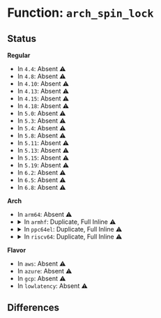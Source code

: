 # Function: <code>arch_spin_lock</code>

## Status
<b>Regular</b>
<ul>
<li>
In <code>4.4</code>: Absent ⚠️
</li>
<li>
In <code>4.8</code>: Absent ⚠️
</li>
<li>
In <code>4.10</code>: Absent ⚠️
</li>
<li>
In <code>4.13</code>: Absent ⚠️
</li>
<li>
In <code>4.15</code>: Absent ⚠️
</li>
<li>
In <code>4.18</code>: Absent ⚠️
</li>
<li>
In <code>5.0</code>: Absent ⚠️
</li>
<li>
In <code>5.3</code>: Absent ⚠️
</li>
<li>
In <code>5.4</code>: Absent ⚠️
</li>
<li>
In <code>5.8</code>: Absent ⚠️
</li>
<li>
In <code>5.11</code>: Absent ⚠️
</li>
<li>
In <code>5.13</code>: Absent ⚠️
</li>
<li>
In <code>5.15</code>: Absent ⚠️
</li>
<li>
In <code>5.19</code>: Absent ⚠️
</li>
<li>
In <code>6.2</code>: Absent ⚠️
</li>
<li>
In <code>6.5</code>: Absent ⚠️
</li>
<li>
In <code>6.8</code>: Absent ⚠️
</li>
</ul>
<b>Arch</b>
<ul>
<li>
In <code>arm64</code>: Absent ⚠️
</li>
<li>
<details>
<summary>In <code>armhf</code>: Duplicate, Full Inline ⚠️</summary>

**Collision:** Static Duplication

**Inline:** Full

**Transformation:** False

**Instances:**

```
In arch/arm/kernel/traps.c (c030f4e4)
Location: arch/arm/include/asm/spinlock.h:56
Inline: True
Inline callers:
  - arch/arm/kernel/traps.c:die
```
```
In arch/arm/common/mcpm_entry.c (c0326100)
Location: arch/arm/include/asm/spinlock.h:56
Inline: True
Inline callers:
  - arch/arm/common/mcpm_entry.c:mcpm_cpu_powered_up
  - arch/arm/common/mcpm_entry.c:mcpm_cpu_suspend
  - arch/arm/common/mcpm_entry.c:mcpm_cpu_power_down
  - arch/arm/common/mcpm_entry.c:mcpm_cpu_power_up
```
```
In kernel/locking/spinlock.c (c0e9f55c)
Location: arch/arm/include/asm/spinlock.h:56
Inline: True
Inline callers:
  - kernel/locking/spinlock.c:_raw_spin_lock_irqsave
  - kernel/locking/spinlock.c:_raw_spin_lock_irq
  - kernel/locking/spinlock.c:_raw_spin_lock_bh
  - kernel/locking/spinlock.c:_raw_spin_lock
```
```
In kernel/trace/trace_clock.c (c044da5c)
Location: arch/arm/include/asm/spinlock.h:56
Inline: True
Inline callers:
  - kernel/trace/trace_clock.c:trace_clock_global
```
```
In kernel/trace/ring_buffer.c (c0458640)
Location: arch/arm/include/asm/spinlock.h:56
Inline: True
Inline callers:
  - kernel/trace/ring_buffer.c:ring_buffer_free_read_page
  - kernel/trace/ring_buffer.c:ring_buffer_reset_cpu
  - kernel/trace/ring_buffer.c:rb_get_reader_page
```
```
In kernel/trace/trace.c (c04664b8)
Location: arch/arm/include/asm/spinlock.h:56
Inline: True
Inline callers:
  - kernel/trace/trace.c:tracing_snapshot_write
  - kernel/trace/trace.c:tracing_set_tracer
  - kernel/trace/trace.c:tracing_saved_cmdlines_size_read
  - kernel/trace/trace.c:saved_cmdlines_start
  - kernel/trace/trace.c:tracing_cpumask_write
  - kernel/trace/trace.c:trace_find_cmdline
  - kernel/trace/trace.c:tracing_stop
  - kernel/trace/trace.c:tracing_snapshot_cond_disable
  - kernel/trace/trace.c:tracing_snapshot_cond_enable
  - kernel/trace/trace.c:tracing_cond_snapshot_data
```
```
In kernel/trace/trace_sched_wakeup.c (c046c740)
Location: arch/arm/include/asm/spinlock.h:56
Inline: True
Inline callers:
  - kernel/trace/trace_sched_wakeup.c:probe_wakeup
  - kernel/trace/trace_sched_wakeup.c:wakeup_reset
```
```
In kernel/trace/trace_stack.c (c046e43c)
Location: arch/arm/include/asm/spinlock.h:56
Inline: True
Inline callers:
  - kernel/trace/trace_stack.c:t_start
  - kernel/trace/trace_stack.c:stack_max_size_write
  - kernel/trace/trace_stack.c:stack_trace_call
```
</details>
</li>
<li>
<details>
<summary>In <code>ppc64el</code>: Duplicate, Full Inline ⚠️</summary>

**Collision:** Static Duplication

**Inline:** Full

**Transformation:** False

**Instances:**

```
In arch/powerpc/kernel/traps.c (c00000000002c940)
Location: arch/powerpc/include/asm/spinlock.h:144
Inline: True
Inline callers:
  - arch/powerpc/kernel/traps.c:oops_begin
```
```
In arch/powerpc/kernel/rtas.c (c00000000003f120)
Location: arch/powerpc/include/asm/spinlock.h:144
Inline: True
Inline callers:
  - arch/powerpc/kernel/rtas.c:rtas_take_timebase
  - arch/powerpc/kernel/rtas.c:rtas_give_timebase
  - arch/powerpc/kernel/rtas.c:__se_sys_rtas
  - arch/powerpc/kernel/rtas.c:rtas_call
```
```
In arch/powerpc/kvm/book3s_hv_rm_xics.c (c000000000122bcc)
Location: arch/powerpc/include/asm/spinlock.h:144
Inline: True
Inline callers:
  - arch/powerpc/kvm/book3s_hv_rm_xics.c:icp_rm_deliver_irq
```
```
In arch/powerpc/kvm/book3s_hv_rm_xive.c (c000000000124c10)
Location: arch/powerpc/include/asm/spinlock.h:144
Inline: True
Inline callers:
  - arch/powerpc/kvm/book3s_hv_rm_xive.c:xive_rm_h_eoi
```
```
In kernel/locking/spinlock.c (c000000000ee9de8)
Location: arch/powerpc/include/asm/spinlock.h:144
Inline: True
Inline callers:
  - kernel/locking/spinlock.c:_raw_spin_lock_irq
  - kernel/locking/spinlock.c:_raw_spin_lock_bh
  - kernel/locking/spinlock.c:_raw_spin_lock
```
```
In kernel/trace/trace_clock.c (0)
Location: arch/powerpc/include/asm/spinlock.h:144
Inline: True
Inline callers:
  - kernel/trace/trace_clock.c:trace_clock_global
```
```
In kernel/trace/ring_buffer.c (c00000000029e6dc)
Location: arch/powerpc/include/asm/spinlock.h:144
Inline: True
Inline callers:
  - kernel/trace/ring_buffer.c:ring_buffer_free_read_page
  - kernel/trace/ring_buffer.c:ring_buffer_reset_cpu
  - kernel/trace/ring_buffer.c:rb_get_reader_page
```
```
In kernel/trace/trace.c (c0000000002b0048)
Location: arch/powerpc/include/asm/spinlock.h:144
Inline: True
Inline callers:
  - kernel/trace/trace.c:tracing_snapshot_write
  - kernel/trace/trace.c:tracing_set_tracer
  - kernel/trace/trace.c:tracing_saved_cmdlines_size_write
  - kernel/trace/trace.c:tracing_saved_cmdlines_size_read
  - kernel/trace/trace.c:saved_cmdlines_start
  - kernel/trace/trace.c:tracing_cpumask_write
  - kernel/trace/trace.c:trace_find_cmdline
  - kernel/trace/trace.c:tracing_stop
  - kernel/trace/trace.c:tracing_snapshot_cond_disable
  - kernel/trace/trace.c:tracing_snapshot_cond_enable
  - kernel/trace/trace.c:tracing_cond_snapshot_data
```
```
In kernel/trace/trace_sched_wakeup.c (c0000000002bb178)
Location: arch/powerpc/include/asm/spinlock.h:144
Inline: True
Inline callers:
  - kernel/trace/trace_sched_wakeup.c:probe_wakeup
  - kernel/trace/trace_sched_wakeup.c:wakeup_reset
```
```
In kernel/trace/trace_stack.c (c0000000002bd1cc)
Location: arch/powerpc/include/asm/spinlock.h:144
Inline: True
Inline callers:
  - kernel/trace/trace_stack.c:t_start
  - kernel/trace/trace_stack.c:stack_max_size_write
  - kernel/trace/trace_stack.c:stack_trace_call
```
</details>
</li>
<li>
<details>
<summary>In <code>riscv64</code>: Duplicate, Full Inline ⚠️</summary>

**Collision:** Static Duplication

**Inline:** Full

**Transformation:** False

**Instances:**

```
In kernel/locking/spinlock.c (ffffffe0008c97c8)
Location: arch/riscv/include/asm/spinlock.h:41
Inline: True
Inline callers:
  - kernel/locking/spinlock.c:_raw_spin_lock_irqsave
  - kernel/locking/spinlock.c:_raw_spin_lock_irq
  - kernel/locking/spinlock.c:_raw_spin_lock_bh
  - kernel/locking/spinlock.c:_raw_spin_lock
```
```
In kernel/trace/trace_clock.c (ffffffe00016fb64)
Location: arch/riscv/include/asm/spinlock.h:41
Inline: True
Inline callers:
  - kernel/trace/trace_clock.c:trace_clock_global
```
```
In kernel/trace/ring_buffer.c (ffffffe000176f44)
Location: arch/riscv/include/asm/spinlock.h:41
Inline: True
Inline callers:
  - kernel/trace/ring_buffer.c:ring_buffer_free_read_page
  - kernel/trace/ring_buffer.c:ring_buffer_reset_cpu
  - kernel/trace/ring_buffer.c:rb_get_reader_page
```
```
In kernel/trace/trace.c (ffffffe000183700)
Location: arch/riscv/include/asm/spinlock.h:41
Inline: True
Inline callers:
  - kernel/trace/trace.c:tracing_snapshot_write
  - kernel/trace/trace.c:tracing_set_tracer
  - kernel/trace/trace.c:tracing_saved_cmdlines_size_write
  - kernel/trace/trace.c:tracing_saved_cmdlines_size_read
  - kernel/trace/trace.c:saved_cmdlines_start
  - kernel/trace/trace.c:tracing_cpumask_write
  - kernel/trace/trace.c:trace_find_cmdline
  - kernel/trace/trace.c:tracing_stop
  - kernel/trace/trace.c:tracing_snapshot_cond_disable
  - kernel/trace/trace.c:tracing_snapshot_cond_enable
  - kernel/trace/trace.c:tracing_cond_snapshot_data
```
```
In kernel/trace/trace_sched_wakeup.c (ffffffe0001890a0)
Location: arch/riscv/include/asm/spinlock.h:41
Inline: True
Inline callers:
  - kernel/trace/trace_sched_wakeup.c:probe_wakeup
  - kernel/trace/trace_sched_wakeup.c:wakeup_reset
```
```
In kernel/trace/trace_stack.c (ffffffe000189a9a)
Location: arch/riscv/include/asm/spinlock.h:41
Inline: True
Inline callers:
  - kernel/trace/trace_stack.c:t_start
  - kernel/trace/trace_stack.c:stack_max_size_write
  - kernel/trace/trace_stack.c:stack_trace_call
```
</details>
</li>
</ul>
<b>Flavor</b>
<ul>
<li>
In <code>aws</code>: Absent ⚠️
</li>
<li>
In <code>azure</code>: Absent ⚠️
</li>
<li>
In <code>gcp</code>: Absent ⚠️
</li>
<li>
In <code>lowlatency</code>: Absent ⚠️
</li>
</ul>

## Differences
